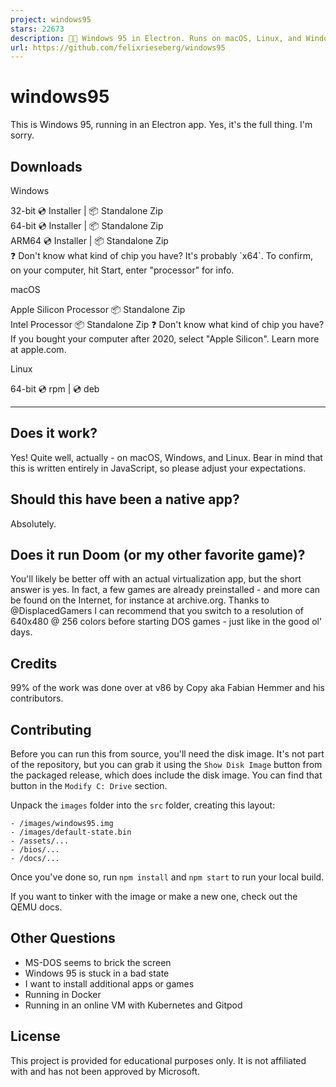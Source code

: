 ```yaml
---
project: windows95
stars: 22673
description: 💩🚀 Windows 95 in Electron. Runs on macOS, Linux, and Windows.
url: https://github.com/felixrieseberg/windows95
---
```


windows95
=========

This is Windows 95, running in an Electron app. Yes, it's the full thing. I'm sorry.

Downloads
---------

  
Windows

32-bit 💿 Installer | 📦 Standalone Zip  
64-bit 💿 Installer | 📦 Standalone Zip  
ARM64 💿 Installer | 📦 Standalone Zip  
❓ Don't know what kind of chip you have? It's probably \`x64\`. To confirm, on your computer, hit Start, enter "processor" for info.

  
macOS

Apple Silicon Processor 📦 Standalone Zip  
Intel Processor 📦 Standalone Zip ❓ Don't know what kind of chip you have? If you bought your computer after 2020, select "Apple Silicon". Learn more at apple.com.

  
Linux

64-bit 💿 rpm | 💿 deb  

* * *

Does it work?
-------------

Yes! Quite well, actually - on macOS, Windows, and Linux. Bear in mind that this is written entirely in JavaScript, so please adjust your expectations.

Should this have been a native app?
-----------------------------------

Absolutely.

Does it run Doom (or my other favorite game)?
---------------------------------------------

You'll likely be better off with an actual virtualization app, but the short answer is yes. In fact, a few games are already preinstalled - and more can be found on the Internet, for instance at archive.org. Thanks to @DisplacedGamers I can recommend that you switch to a resolution of 640x480 @ 256 colors before starting DOS games - just like in the good ol' days.

Credits
-------

99% of the work was done over at v86 by Copy aka Fabian Hemmer and his contributors.

Contributing
------------

Before you can run this from source, you'll need the disk image. It's not part of the repository, but you can grab it using the `Show Disk Image` button from the packaged release, which does include the disk image. You can find that button in the `Modify C: Drive` section.

Unpack the `images` folder into the `src` folder, creating this layout:

```
- /images/windows95.img
- /images/default-state.bin
- /assets/...
- /bios/...
- /docs/...
```

Once you've done so, run `npm install` and `npm start` to run your local build.

If you want to tinker with the image or make a new one, check out the QEMU docs.

Other Questions
---------------

-   MS-DOS seems to brick the screen
-   Windows 95 is stuck in a bad state
-   I want to install additional apps or games
-   Running in Docker
-   Running in an online VM with Kubernetes and Gitpod

License
-------

This project is provided for educational purposes only. It is not affiliated with and has not been approved by Microsoft.
